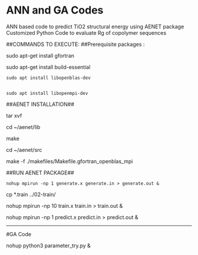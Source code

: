 # ANN and GA Codes
ANN based code to predict TiO2 structural energy using AENET package 
Customized Python Code to evaluate Rg of copolymer sequences

##COMMANDS TO EXECUTE:
##Prerequisite packages :


  sudo apt-get install gfortran
	
	
  sudo apt-get install build-essential
  
	
	sudo apt install libopenblas-dev
  
	
	sudo apt install libopenmpi-dev
  
##AENET INSTALLATION##																																



tar xvf <aenet-package>

	
cd ~/aenet/lib

	
make

	
cd ~/aenet/src

	
make -f ./makefiles/Makefile.gfortran_openblas_mpi


	
##RUN AENET PACKAGE##
	
	
	

	
	nohup mpirun -np 1 generate.x generate.in > generate.out &
 
	
cp *.train ../02-train/

	

	
nohup mpirun -np 10 train.x train.in > train.out & 

	
nohup mpirun -np 1 predict.x predict.in > predict.out &
  
---------------------------------------------------------
  

#GA Code


	
nohup python3 parameter_try.py &  
